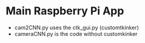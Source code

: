 # Main Raspberry Pi App
- cam2CNN.py uses the ctk_gui.py (customtkinker)
- cameraCNN.py is the code without customkinker

